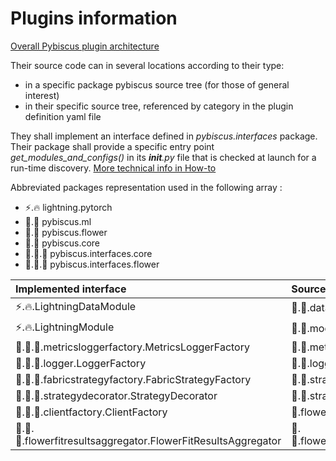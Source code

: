 # Plugins information

[Overall Pybiscus plugin architecture](../pybiscus/plugin/pybiscus_architecture.html)

Their source code can in several locations according to their type: 
- in a specific package pybiscus source tree (for those of general interest)
- in their specific source tree, referenced by category in the plugin definition yaml file

They shall implement an interface defined in *pybiscus.interfaces* package.
Their package shall provide a specific entry point *get_modules_and_configs()* in its *__init__.py* file that is checked at launch for a run-time discovery. [More technical info in How-to](how-to.md)

Abbreviated packages representation used in the following array :
- ⚡.🔥 lightning.pytorch
- 🌺.🤖 pybiscus\.ml
- 🌺.🌼 pybiscus.flower
- 🌺.🔘 pybiscus.core
- 🌺.🔌.🔘 pybiscus.interfaces.core
- 🌺.🔌.🌼 pybiscus.interfaces.flower

|Implemented interface|Source tree location|Plugin type definition|
|:--------------------|:-------------------|:--------------------:|
|⚡.🔥.LightningDataModule|🌺.🤖.data|data|
|⚡.🔥.LightningModule|🌺.🤖.models|model|
|🌺.🔌.🔘.metricsloggerfactory.MetricsLoggerFactory|🌺.🔘.metricslogger|metricslogger|
|🌺.🔌.🔘.logger.LoggerFactory|🌺.🔘.logger|logger|
|🌺.🔌.🌼.fabricstrategyfactory.FabricStrategyFactory|🌺.🌼.strategy|strategy|
|🌺.🔌.🌼.strategydecorator.StrategyDecorator|🌺.🌼.strategydecorator|strategydecorator|
|🌺.🔌.🌼.clientfactory.ClientFactory|🌺.flower_fabric.client|client|
|🌺.🔌.🌼.flowerfitresultsaggregator.FlowerFitResultsAggregator|🌺.🌼.flowerfitresultsaggregator|flowerfitresultsaggregator|

